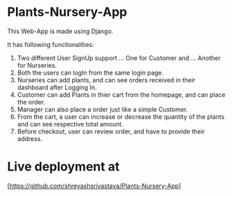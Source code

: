 # Plants-Nursery-App

This Web-App is made using Django.

It has following functionalities:

1. Two different User SignUp support
... One for Customer and
... Another for Nurseries.
2. Both the users can logIn from the same login page.
3. Nurseries can add plants, and can see orders received in their dashboard after Logging In.
4. Customer can add Plants in thier cart from the homepage, and can place the order.
5. Manager can also place a order just like a simple Customer.
6. From the cart, a user can increase or decrease the quantity of the plants and can see respective total amount.
7. Before checkout, user can review order, and have to provide their address.

# Live deployment at
[https://github.com/shreyashsrivastava/Plants-Nursery-App]
